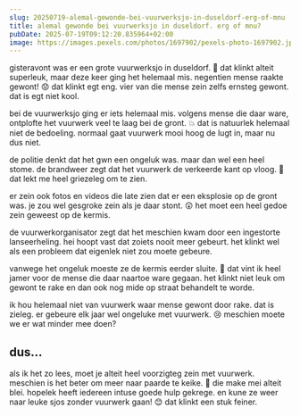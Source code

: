 ```yaml
---
slug: 20250719-alemal-gewonde-bei-vuurwerksjo-in-duseldorf-erg-of-mnu
title: alemal gewonde bei vuurwerksjo in duseldorf. erg of mnu?
pubDate: 2025-07-19T09:12:20.835964+02:00
image: https://images.pexels.com/photos/1697902/pexels-photo-1697902.jpeg?auto=compress&cs=tinysrgb&dpr=2&h=650&w=940
---
```

gisteravont was er een grote vuurwerksjo in duseldorf. 🎇 dat klinkt alteit superleuk, maar deze keer ging het helemaal mis. negentien mense raakte gewont! 😟 dat klinkt egt eng. vier van die mense zein zelfs ernsteg gewont. dat is egt niet kool.

bei de vuurwerksjo ging er iets helemaal mis. volgens mense die daar ware, ontplofte het vuurwerk veel te laag bei de gront. 💥 dat is natuurlek helemaal niet de bedoeling. normaal gaat vuurwerk mooi hoog de lugt in, maar nu dus niet.

de politie denkt dat het gwn een ongeluk was. maar dan wel een heel stome. de brandweer zegt dat het vuurwerk de verkeerde kant op vloog. 🔀 dat lekt me heel griezeleg om te zien.

er zein ook fotos en videos die late zien dat er een eksplosie op de gront was. je zou wel gesgroke zein als je daar stont. 😲 het moet een heel gedoe zein geweest op de kermis.

de vuurwerkorganisator zegt dat het meschien kwam door een ingestorte lanseerheling. hei hoopt vast dat zoiets nooit meer gebeurt. het klinkt wel als een probleem dat eigenlek niet zou moete gebeure.

vanwege het ongeluk moeste ze de kermis eerder sluite. 🎡 dat vint ik heel jamer voor de mense die daar naartoe ware gegaan. het klinkt niet leuk om gewont te rake en dan ook nog mide op straat behandelt te worde.

ik hou helemaal niet van vuurwerk waar mense gewont door rake. dat is zieleg. er gebeure elk jaar wel ongeluke met vuurwerk. 😢 meschien moete we er wat minder mee doen?

## dus...
als ik het zo lees, moet je alteit heel voorzigteg zein met vuurwerk. meschien is het beter om meer naar paarde te keike. 🐴 die make mei alteit blei. hopelek heeft iedereen intuse goede hulp gekrege. en kune ze weer naar leuke sjos zonder vuurwerk gaan! 😊 dat klinkt een stuk feiner.
